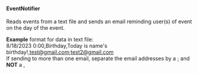 #### EventNotifier
Reads events from a text file and sends an email reminding user(s) of event on the day of the event.

**Example** format for data in text file:  
8/18/2023 0:00,Birthday,Today is name's birthday!,test@gmail.com;test2@gmail.com  
If sending to more than one email, separate the email addresses by a ; and **NOT** a ,
